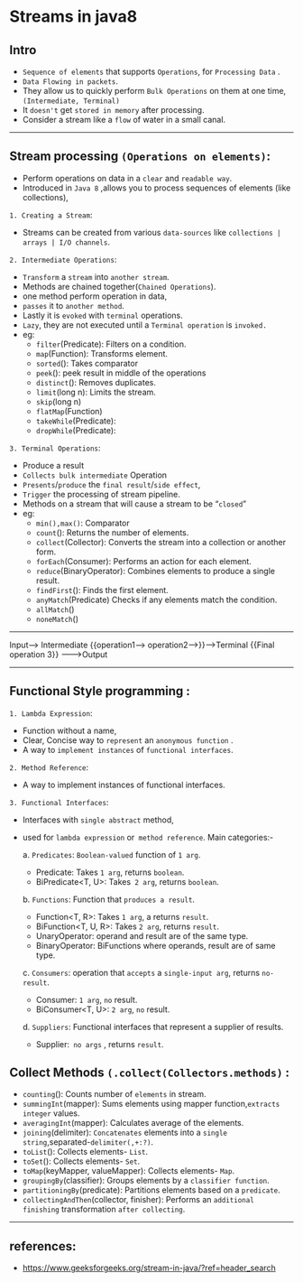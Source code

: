 # Streams in java8

## Intro
  - `Sequence of elements` that supports `Operations`, for `Processing Data` . 
  - `Data Flowing in packets`.
  - They allow us to  quickly perform `Bulk Operations` on them at one time,`(Intermediate, Terminal)`  
  - It `doesn't` get `stored in memory` after processing.
  - Consider a stream like a `flow` of water in a small canal. 
 

---
## Stream processing `(Operations on elements)`:
- Perform operations on data in a `clear` and `readable way`.
- Introduced in `Java 8` ,allows you to process sequences of elements (like collections),

`1. Creating a Stream`: 
- Streams can be created from various `data-sources` like `collections | arrays | I/O channels`.

`2. Intermediate Operations`:
- `Transform` a `stream` into `another stream`.
- Methods are chained together(`Chained Operations`).
- one method perform operation in data,
- `passes` it to `another method`.
- Lastly it is `evoked` with `terminal` operations.
- `Lazy`, they are not executed until a `Terminal operation` is `invoked.`
- eg:
  - `filter`(Predicate): Filters on a condition.
  - `map`(Function): Transforms element.
  - `sorted`(): Takes comparator
  - `peek`(): peek result in middle of the operations
  - `distinct`(): Removes duplicates.
  - `limit`(long n): Limits the stream.
  - `skip`(long n)
  - `flatMap`(Function)
  - `takeWhile`(Predicate): 
  - `dropWhile`(Predicate):

`3. Terminal Operations`:
-  Produce a result
- `Collects bulk intermediate` Operation 
- `Presents`/`produce` the `final result`/`side effect`, 
- `Trigger` the processing of stream pipeline.
- Methods on a stream that will cause a stream to be “`closed`”
- eg:
  - `min(),max()`:            Comparator
  - `count`():                Returns the number of elements.
  - `collect`(Collector):     Converts the stream into a collection or another form.
  - `forEach`(Consumer):      Performs an action for each element.
  - `reduce`(BinaryOperator): Combines elements to produce a single result.
  - `findFirst`():            Finds the first element.
  - `anyMatch`(Predicate)     Checks if any elements match the condition.
  - `allMatch`()
  - `noneMatch`() 
---
Input--> Intermediate {{operation1--> operation2-->}}-->Terminal {{Final operation 3}} --->Output

---
## Functional Style programming :
`1. Lambda Expression`:
- Function without a name, 
- Clear, Concise way to `represent` an `anonymous function` .   
- A way to `implement instances` of `functional interfaces`.

`2. Method Reference`:
- A way to implement instances of functional interfaces.


`3. Functional Interfaces`:
- Interfaces with `single abstract` method, 
- used for `lambda expression` or` method reference`. Main categories:-

  a. `Predicates`: `Boolean-valued` function of `1 arg`.
    - Predicate<T>: Takes `1 arg`, returns `boolean`.
    - BiPredicate<T, U>: Takes` 2 arg`, returns `boolean`.

  b. `Functions`: Function that `produces a result`.
    - Function<T, R>: Takes `1 arg`, a returns  `result`.
    - BiFunction<T, U, R>: Takes `2 arg`, returns  `result`.
    - UnaryOperator<T>:  operand and result are of the same type.
    - BinaryOperator<T>:  BiFunctions where operands, result are of same type.

  c. `Consumers`: operation that `accepts` a `single-input arg`, returns `no-result`.
    - Consumer<T>:  `1 arg`, `no` result.
    - BiConsumer<T, U>: `2 arg`, `no` result.

  d. `Suppliers`: Functional interfaces that represent a supplier of results.
    - Supplier<T>:` no args` , returns `result`.

## Collect Methods  `(.collect(Collectors.methods)` :
- `counting`(): Counts number of `elements` in stream.
- `summingInt`(mapper): Sums elements using mapper function,`extracts integer` values.
- `averagingInt`(mapper): Calculates average of the elements. 
- `joining`(delimiter): `Concatenates` elements into a `single string`,separated-`delimiter(,+:?)`.
- `toList`(): Collects elements- `List`.
-  `toSet`(): Collects elements- `Set`.
-  `toMap`(keyMapper, valueMapper): Collects elements- `Map`.
-  `groupingBy`(classifier): Groups elements by a `classifier function`.
-  `partitioningBy`(predicate): Partitions elements based on a `predicate`.
-  `collectingAndThen`(collector, finisher): Performs an `additional finishing` transformation `after collecting`.
---
## references:
- https://www.geeksforgeeks.org/stream-in-java/?ref=header_search
